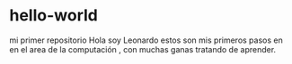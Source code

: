 # hello-world
mi primer repositorio
Hola soy Leonardo estos son mis primeros  pasos en en el area de la computación , con muchas ganas tratando de aprender.
